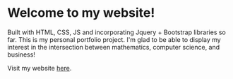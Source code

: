 # Welcome to my website!

Built with HTML, CSS, JS and incorporating Jquery + Bootstrap libraries so far. This is my personal portfolio project.
I'm glad to be able to display my interest in the intersection between mathematics, computer science, and business!

Visit my website [here](https://www.bradleyhc.com).
